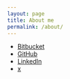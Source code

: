 ```yaml
---
layout: page
title: About me
permalink: /about/
---
```


- [Bitbucket](https://bitbucket.org/vivanno/)
- [GitHub](https://github.com/vivanno/)
- [LinkedIn](https://www.linkedin.com/in/vivanno/)
- [x](https://x.com/vivanno/)